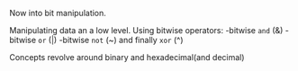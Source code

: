 Now into bit manipulation.

Manipulating data an a low level.
Using bitwise operators:
-bitwise `and` (&)
-bitwise `or` (|)
-bitwise `not` (~)
and finally `xor` (^)

Concepts revolve around binary and hexadecimal(and decimal)
